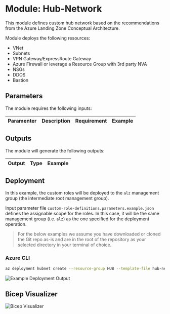 # Module:  Hub-Network

This module defines custom hub network based on the recommendations from the Azure Landing Zone Conceptual Architecture.  

Module deploys the following resources:
  * VNet
  * Subnets
  * VPN Gateway/ExpressRoute Gateway
  * Azure Firewall or leverage a Resource Group with 3rd party NVA
  * NSGs
  * DDOS
  * Bastion 


## Parameters

The module requires the following inputs:

 Paramenter | Description | Requirement | Example
----------- | ----------- | ----------- | -------


## Outputs

The module will generate the following outputs:

Output | Type | Example
------ | ---- | --------


## Deployment

In this example, the custom roles will be deployed to the `alz` management group (the intermediate root management group).

Input parameter file `custom-role-definitions.parameters.example.json` defines the assignable scope for the roles.  In this case, it will be the same management group (i.e. `alz`) as the one specified for the deployment operation.

> For the below examples we assume you have downloaded or cloned the Git repo as-is and are in the root of the repository as your selected directory in your terminal of choice.

### Azure CLI
```bash
az deployment hubnet create --resource-group HUB --template-file hub-network.bicep
```

![Example Deployment Output](media/example-deployment-output.png "Example Deployment Output")

## Bicep Visualizer

![Bicep Visualizer](media/bicep-visualizer.png "Bicep Visualizer")